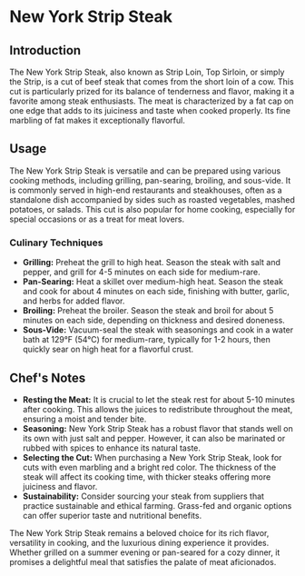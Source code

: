 # New York Strip Steak

## Introduction

The New York Strip Steak, also known as Strip Loin, Top Sirloin, or simply the Strip, is a cut of beef steak that comes from the short loin of a cow. This cut is particularly prized for its balance of tenderness and flavor, making it a favorite among steak enthusiasts. The meat is characterized by a fat cap on one edge that adds to its juiciness and taste when cooked properly. Its fine marbling of fat makes it exceptionally flavorful.

## Usage

The New York Strip Steak is versatile and can be prepared using various cooking methods, including grilling, pan-searing, broiling, and sous-vide. It is commonly served in high-end restaurants and steakhouses, often as a standalone dish accompanied by sides such as roasted vegetables, mashed potatoes, or salads. This cut is also popular for home cooking, especially for special occasions or as a treat for meat lovers.

### Culinary Techniques

- **Grilling:** Preheat the grill to high heat. Season the steak with salt and pepper, and grill for 4-5 minutes on each side for medium-rare.
- **Pan-Searing:** Heat a skillet over medium-high heat. Season the steak and cook for about 4 minutes on each side, finishing with butter, garlic, and herbs for added flavor.
- **Broiling:** Preheat the broiler. Season the steak and broil for about 5 minutes on each side, depending on thickness and desired doneness.
- **Sous-Vide:** Vacuum-seal the steak with seasonings and cook in a water bath at 129°F (54°C) for medium-rare, typically for 1-2 hours, then quickly sear on high heat for a flavorful crust.

## Chef's Notes

- **Resting the Meat:** It is crucial to let the steak rest for about 5-10 minutes after cooking. This allows the juices to redistribute throughout the meat, ensuring a moist and tender bite.
- **Seasoning:** New York Strip Steak has a robust flavor that stands well on its own with just salt and pepper. However, it can also be marinated or rubbed with spices to enhance its natural taste.
- **Selecting the Cut:** When purchasing a New York Strip Steak, look for cuts with even marbling and a bright red color. The thickness of the steak will affect its cooking time, with thicker steaks offering more juiciness and flavor.
- **Sustainability:** Consider sourcing your steak from suppliers that practice sustainable and ethical farming. Grass-fed and organic options can offer superior taste and nutritional benefits.

The New York Strip Steak remains a beloved choice for its rich flavor, versatility in cooking, and the luxurious dining experience it provides. Whether grilled on a summer evening or pan-seared for a cozy dinner, it promises a delightful meal that satisfies the palate of meat aficionados.